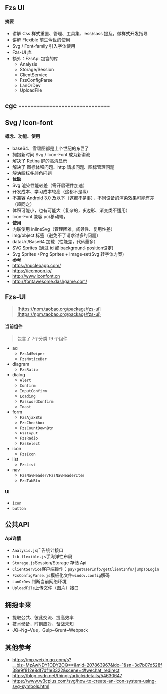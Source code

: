## Fzs UI

#### 摘要
* 讲解 Css 样式重置、管理、工具集、less/sass 提及，做样式开发指导
* 讲解 Flexible 前生今世的使用 
* Svg / Font-family 引入字体使用
* Fzs-UI 库
* 额外：FzsApi 包含的库
  * Analysis
  * Storage/Session
  * ClientService
  * FzsConfigParse
  * LanOrDev
  * UploadFile
  



## cgc ------------------------------

## Svg / Icon-font 

#### 概念、功能、使用
* base64、雪碧图都是上个世纪的东西了
* 拥抱新时间 Svg / Icon-Font 成为新潮流
* 解决了 Retina 屏的高清显示
* 解决了 图标体积问题、http 请求问题、图标管理问题
* 解决图标多颜色问题
* **优缺**
* Svg 渲染性能较差（需开启硬件加速）
* 开发成本、学习成本较高（这都不是事）
* 不兼容 Android 3.0 及以下（这都不是事），不同设备的渲染效果可能有差（趋同之）
* 体积可能小，也有可能大（复杂的，多边形、渐变类不适用）
* Icon-Font 兼容 pc/移动端，
* **使用**
* 内联使用 inlineSvg（管理困难，阅读性、复用性差）
* img/object 标签（避免不了请求过多的问题）
* dataUrl/Base64 加载（性能差，代码量多）
* SVG Sprites (通过 id 或 background-position设定)
* Svg Sprites +Png Sprites + Image-set(Svg 转字体方案)
* **参考**
* https://nucleoapp.com/
* https://icomoon.io/
* http://www.iconfont.cn
* http://fontawesome.dashgame.com/



## Fzs-UI

> [https://npm.taobao.org/package/fzs-ui](https://npm.taobao.org/package/fzs-ui)
#### 当前组件
> 包含了 7个分类 19 个组件

* ad
  * `FzsAdSwiper`
  * `FzsNoticeBar`
* diagram
  * `FzsRatio`
* dialog 
  * `Alert`
  * `Confirm `
  * `InputConfirm`
  * `Loading`
  * `PasswordConfirm`
  * `Toast`
* form  
  * `FzsAjaxBtn`
  * `FzsCheckbox `
  * `FzsCountDownBtn`
  * `FzsInput`
  * `FzsRadio`
  * `FzsSelect`
* icon
  * `FzsIcon`
* list 
  * `FzsList`
* nav  
  * `FzsNavHeader/FzsNavHeaderItem`
  * `FzsTabBtn`
  

#### UI
* `icon`
* `button`

## 公共API

#### Api详情
* `Analysis.js`广告统计接口
* `lib-flexible.js`手淘弹性布局
* `Storage.js`Session/Storage 存储 Api
* `ClientService`客户端操作：`pay/getUserInfo/getClientInfo/jumpToLogin`
* `FzsConfigParse.js`模板化文件`window.config`解码 
* `LanOrDev` 判断当前网络环境
* `UploadFile`上传文件（图片）接口



## 拥抱未来

* 提取公共、彼此交流、提高效率
* 技术储备，时刻应对，备战未知
* JQ~Ng~Vue，Gulp~Grunt~Webpack


## 其他参考 

* https://mp.weixin.qq.com/s?__biz=MzAwNDY1ODY2OQ==&mid=207863967&idx=1&sn=3d7b07d528f38e9f812e8df7df1e3322&scene=4#wechat_redirect
* https://blog.csdn.net/thingir/article/details/54630647
* https://www.w3cplus.com/svg/how-to-create-an-icon-system-using-svg-symbols.html
